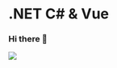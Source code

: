 # .NET C# & Vue 
### Hi there 👋

<img src="https://www.google.com/url?sa=i&url=https%3A%2F%2Fdribbble.com%2Ftags%2Fcodding&psig=AOvVaw2lFZbbYh4HmEbZ6e5ukBz1&ust=1682338942489000&source=images&cd=vfe&ved=0CBEQjRxqFwoTCOjMpIr_v_4CFQAAAAAdAAAAABAZ">
<!--
**Celldweler/Celldweler** is a ✨ _special_ ✨ repository because its `README.md` (this file) appears on your GitHub profile.

Here are some ideas to get you started:

- 🔭 I’m currently working on ...
- 🌱 I’m currently learning ...
- 👯 I’m looking to collaborate on ...
- 🤔 I’m looking for help with ...
- 💬 Ask me about ...
- 📫 How to reach me: ...
- 😄 Pronouns: ...
- ⚡ Fun fact: ...
-->
